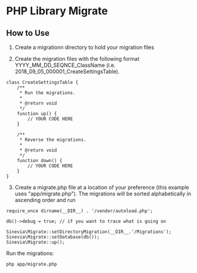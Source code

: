 # PHP Library Migrate #

## How to Use ##

1. Create a migrationn directory to hold your migration files

2. Create the migration files with the following format YYYY_MM_DD_SEQNCE_ClassName (i.e. 2018_09_05_000001_CreateSettingsTable).

```
class CreateSettingsTable {
    /**
     * Run the migrations.
     *
     * @return void
     */
    function up() {
        // YOUR CODE HERE
    }
    
    /**
     * Reverse the migrations.
     *
     * @return void
     */
    function down() {
        // YOUR CODE HERE
    }
}
```

3. Create a migrate.php file at a location of your preference (this example uses "app/migrate.php").
The migrations will be sorted alphabetically in ascending order and run

```
require_once dirname(__DIR__) . '/vendor/autoload.php';

db()->debug = true; // if you want to trace what is going on

Sinevia\Migrate::setDirectoryMigration(__DIR__.'/Migrations');
Sinevia\Migrate::setDatabase(db());
Sinevia\Migrate::up();
```
Run the migrations:

```
php app/migrate.php
```
